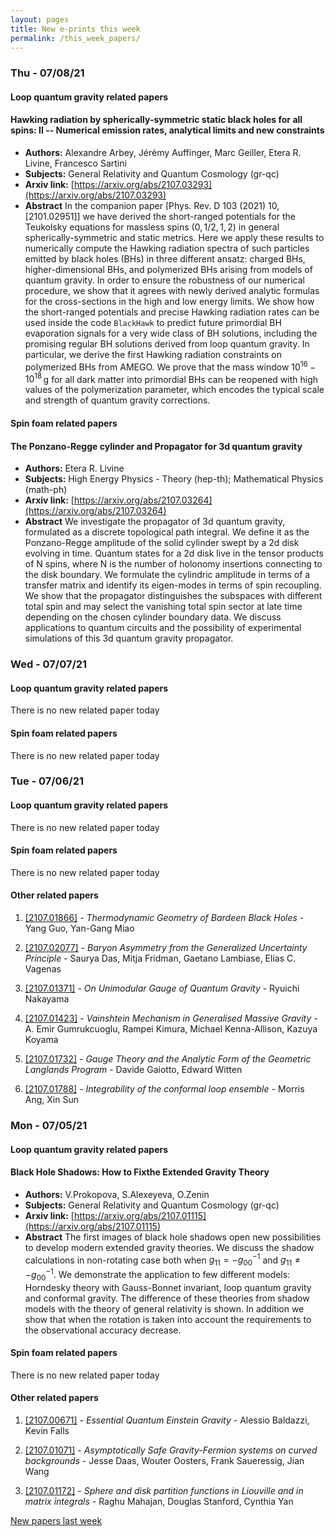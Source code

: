 ```yaml
---
layout: pages
title: New e-prints this week
permalink: /this_week_papers/
---
```




### Thu - 07/08/21

#### Loop quantum gravity related papers

#### **Hawking radiation by spherically-symmetric static black holes for all  spins: II -- Numerical emission rates, analytical limits and new constraints**
 - **Authors:** Alexandre Arbey, Jérémy Auffinger, Marc Geiller, Etera R. Livine, Francesco Sartini
 - **Subjects:** General Relativity and Quantum Cosmology (gr-qc)
 - **Arxiv link:** [https://arxiv.org/abs/2107.03293](https://arxiv.org/abs/2107.03293)
 - **Abstract**
 In the companion paper [Phys. Rev. D 103 (2021) 10, [2101.02951]] we have derived the short-ranged potentials for the Teukolsky equations for massless spins $(0,1/2,1,2)$ in general spherically-symmetric and static metrics. Here we apply these results to numerically compute the Hawking radiation spectra of such particles emitted by black holes (BHs) in three different ansatz: charged BHs, higher-dimensional BHs, and polymerized BHs arising from models of quantum gravity. In order to ensure the robustness of our numerical procedure, we show that it agrees with newly derived analytic formulas for the cross-sections in the high and low energy limits. We show how the short-ranged potentials and precise Hawking radiation rates can be used inside the code $\texttt{BlackHawk}$ to predict future primordial BH evaporation signals for a very wide class of BH solutions, including the promising regular BH solutions derived from loop quantum gravity. In particular, we derive the first Hawking radiation constraints on polymerized BHs from AMEGO. We prove that the mass window $10^{16}-10^{18}\,$g for all dark matter into primordial BHs can be reopened with high values of the polymerization parameter, which encodes the typical scale and strength of quantum gravity corrections. 

#### Spin foam related papers

#### **The Ponzano-Regge cylinder and Propagator for 3d quantum gravity**
 - **Authors:** Etera R. Livine
 - **Subjects:** High Energy Physics - Theory (hep-th); Mathematical Physics (math-ph)
 - **Arxiv link:** [https://arxiv.org/abs/2107.03264](https://arxiv.org/abs/2107.03264)
 - **Abstract**
 We investigate the propagator of 3d quantum gravity, formulated as a discrete topological path integral. We define it as the Ponzano-Regge amplitude of the solid cylinder swept by a 2d disk evolving in time. Quantum states for a 2d disk live in the tensor products of N spins, where N is the number of holonomy insertions connecting to the disk boundary. We formulate the cylindric amplitude in terms of a transfer matrix and identify its eigen-modes in terms of spin recoupling. We show that the propagator distinguishes the subspaces with different total spin and may select the vanishing total spin sector at late time depending on the chosen cylinder boundary data. We discuss applications to quantum circuits and the possibility of experimental simulations of this 3d quantum gravity propagator. 

### Wed - 07/07/21

#### Loop quantum gravity related papers

There is no new related paper today 

#### Spin foam related papers

There is no new related paper today 

### Tue - 07/06/21

#### Loop quantum gravity related papers

There is no new related paper today 

#### Spin foam related papers

There is no new related paper today 



#### Other related papers

1. [[2107.01866]](https://arxiv.org/abs/2107.01866) - *Thermodynamic Geometry of Bardeen Black Holes* - Yang Guo, Yan-Gang Miao

1. [[2107.02077]](https://arxiv.org/abs/2107.02077) - *Baryon Asymmetry from the Generalized Uncertainty Principle* - Saurya Das, Mitja Fridman, Gaetano Lambiase, Elias C. Vagenas

1. [[2107.01371]](https://arxiv.org/abs/2107.01371) - *On Unimodular Gauge of Quantum Gravity* - Ryuichi Nakayama

1. [[2107.01423]](https://arxiv.org/abs/2107.01423) - *Vainshtein Mechanism in Generalised Massive Gravity* - A. Emir Gumrukcuoglu, Rampei Kimura, Michael Kenna-Allison, Kazuya Koyama

1. [[2107.01732]](https://arxiv.org/abs/2107.01732) - *Gauge Theory and the Analytic Form of the Geometric Langlands Program* - Davide Gaiotto, Edward Witten

1. [[2107.01788]](https://arxiv.org/abs/2107.01788) - *Integrability of the conformal loop ensemble* - Morris Ang, Xin Sun



### Mon - 07/05/21

#### Loop quantum gravity related papers

#### **Black Hole Shadows: How to Fixthe Extended Gravity Theory**
 - **Authors:** V.Prokopova, S.Alexeyeva, O.Zenin
 - **Subjects:** General Relativity and Quantum Cosmology (gr-qc)
 - **Arxiv link:** [https://arxiv.org/abs/2107.01115](https://arxiv.org/abs/2107.01115)
 - **Abstract**
 The first images of black hole shadows open new possibilities to develop modern extended gravity theories. We discuss the shadow calculations in non-rotating case both when $g_{11} = - g_{00}^{-1}$ and $g_{11} \neq - g_{00}^{-1}$. We demonstrate the application to few different models: Horndesky theory with Gauss-Bonnet invariant, loop quantum gravity and conformal gravity. The difference of these theories from shadow models with the theory of general relativity is shown. In addition we show that when the rotation is taken into account the requirements to the observational accuracy decrease. 

#### Spin foam related papers

There is no new related paper today 



#### Other related papers

1. [[2107.00671]](https://arxiv.org/abs/2107.00671) - *Essential Quantum Einstein Gravity* - Alessio Baldazzi, Kevin Falls

1. [[2107.01071]](https://arxiv.org/abs/2107.01071) - *Asymptotically Safe Gravity-Fermion systems on curved backgrounds* - Jesse Daas, Wouter Oosters, Frank Saueressig, Jian Wang

1. [[2107.01172]](https://arxiv.org/abs/2107.01172) - *Sphere and disk partition functions in Liouville and in matrix integrals* - Raghu Mahajan, Douglas Stanford, Cynthia Yan






[New papers last week]({{site.url}}/archived/weekly/pre-print/2021/07/05/archived_weekly_papers.html)